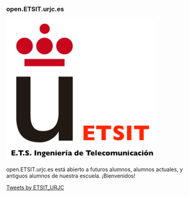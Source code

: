 ### open.ETSIT.urjc.es
<img src="logo-etsit.png" alt="logo-urjc" style="width: 400px;"/>

open.ETSIT.urjc.es está abierto a futuros alumnos, alumnos actuales, y antiguos alumnos de nuestra escuela. ¡Bienvenidos!

<a class="twitter-timeline" data-width="400" data-theme="dark" href="https://twitter.com/ETSIT_URJC?ref_src=twsrc%5Etfw">Tweets by ETSIT_URJC</a> <script async src="https://platform.twitter.com/widgets.js" charset="utf-8"></script> 
